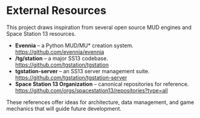# External Resources

This project draws inspiration from several open source MUD engines and Space Station 13 resources.

- **Evennia** – a Python MUD/MU* creation system. <https://github.com/evennia/evennia>
- **/tg/station** – a major SS13 codebase. <https://github.com/tgstation/tgstation>
- **tgstation-server** – an SS13 server management suite. <https://github.com/tgstation/tgstation-server>
- **Space Station 13 Organization** – canonical repositories for reference. <https://github.com/orgs/spacestation13/repositories?type=all>

These references offer ideas for architecture, data management, and game mechanics that will guide future development.
